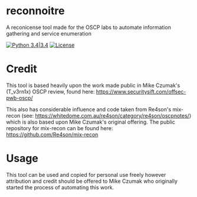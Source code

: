 # reconnoitre
A reconicense tool made for the OSCP labs to automate information gathering and service enumeration

[![Python 3.4|3.4](https://img.shields.io/badge/python-3.4|3.4-yellow.svg)](https://www.python.org/) [![License](https://img.shields.io/badge/license-Public_domain-red.svg)](https://wiki.creativecommons.org/wiki/Public_domain)

# Credit

This tool is based heavily upon the work made public in Mike Czumak's (T_v3rn1x) OSCP review, found here: https://www.securitysift.com/offsec-pwb-oscp/

This also has considerable influence and code taken from Re4son's mix-recon (see: https://whitedome.com.au/re4son/category/re4son/oscpnotes/) which is also based upon Mike Czumak's original offering. The public repository for mix-recon can be found here: https://github.com/Re4son/mix-recon

# Usage

This tool can be used and copied for personal use freely however attribution and credit should be offered to Mike Czumak who originally started the process of automating this work.
